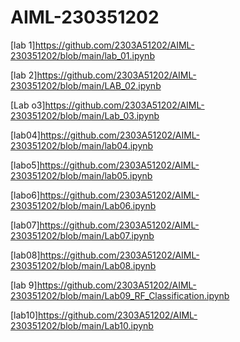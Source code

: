 # AIML-230351202
[lab 1]https://github.com/2303A51202/AIML-230351202/blob/main/lab_01.ipynb

[lab 2]https://github.com/2303A51202/AIML-230351202/blob/main/LAB_02.ipynb

[Lab o3]https://github.com/2303A51202/AIML-230351202/blob/main/Lab_03.ipynb

[lab04]https://github.com/2303A51202/AIML-230351202/blob/main/lab04.ipynb

[labo5]https://github.com/2303A51202/AIML-230351202/blob/main/lab05.ipynb

[labo6]https://github.com/2303A51202/AIML-230351202/blob/main/Lab06.ipynb

[lab07]https://github.com/2303A51202/AIML-230351202/blob/main/Lab07.ipynb

[lab08]https://github.com/2303A51202/AIML-230351202/blob/main/Lab08.ipynb

[lab 9]https://github.com/2303A51202/AIML-230351202/blob/main/Lab09_RF_Classification.ipynb

[lab10]https://github.com/2303A51202/AIML-230351202/blob/main/Lab10.ipynb

